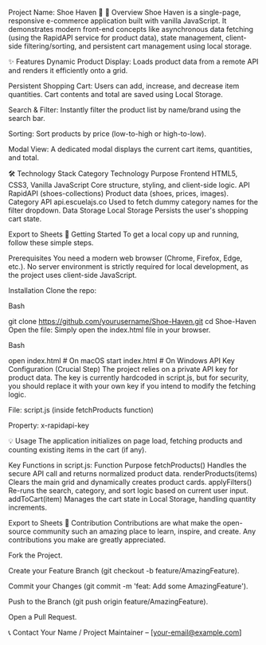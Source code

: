
Project Name: Shoe Haven 👟
🌟 Overview
Shoe Haven is a single-page, responsive e-commerce application built with vanilla JavaScript. It demonstrates modern front-end concepts like asynchronous data fetching (using the RapidAPI service for product data), state management, client-side filtering/sorting, and persistent cart management using local storage.

✨ Features
Dynamic Product Display: Loads product data from a remote API and renders it efficiently onto a grid.

Persistent Shopping Cart: Users can add, increase, and decrease item quantities. Cart contents and total are saved using Local Storage.

Search & Filter: Instantly filter the product list by name/brand using the search bar.

Sorting: Sort products by price (low-to-high or high-to-low).

Modal View: A dedicated modal displays the current cart items, quantities, and total.

🛠️ Technology Stack
Category	Technology	Purpose
Frontend	HTML5, CSS3, Vanilla JavaScript	Core structure, styling, and client-side logic.
API	RapidAPI (shoes-collections)	Product data (shoes, prices, images).
Category API	api.escuelajs.co	Used to fetch dummy category names for the filter dropdown.
Data Storage	Local Storage	Persists the user's shopping cart state.

Export to Sheets
🚀 Getting Started
To get a local copy up and running, follow these simple steps.

Prerequisites
You need a modern web browser (Chrome, Firefox, Edge, etc.). No server environment is strictly required for local development, as the project uses client-side JavaScript.

Installation
Clone the repo:

Bash

git clone https://github.com/yourusername/Shoe-Haven.git
cd Shoe-Haven
Open the file:
Simply open the index.html file in your browser.

Bash

open index.html # On macOS
start index.html # On Windows
API Key Configuration (Crucial Step)
The project relies on a private API key for product data. The key is currently hardcoded in script.js, but for security, you should replace it with your own key if you intend to modify the fetching logic.

File: script.js (inside fetchProducts function)

Property: x-rapidapi-key

💡 Usage
The application initializes on page load, fetching products and counting existing items in the cart (if any).

Key Functions in script.js:
Function	Purpose
fetchProducts()	Handles the secure API call and returns normalized product data.
renderProducts(items)	Clears the main grid and dynamically creates product cards.
applyFilters()	Re-runs the search, category, and sort logic based on current user input.
addToCart(item)	Manages the cart state in Local Storage, handling quantity increments.

Export to Sheets
🤝 Contribution
Contributions are what make the open-source community such an amazing place to learn, inspire, and create. Any contributions you make are greatly appreciated.

Fork the Project.

Create your Feature Branch (git checkout -b feature/AmazingFeature).

Commit your Changes (git commit -m 'feat: Add some AmazingFeature').

Push to the Branch (git push origin feature/AmazingFeature).

Open a Pull Request.

📞 Contact
Your Name / Project Maintainer – [your-email@example.com]
